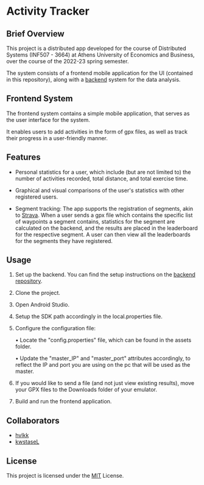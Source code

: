 # Activity Tracker

## Brief Overview

This project is a distributed app developed for the course of Distributed Systems (INF507 - 3664) at Athens University of Economics and Business, over the course of the 2022-23 spring semester.

The system consists of a frontend mobile application for the UI (contained in this repository), along with a [backend](https://github.com/kwstaseL/Activity-Tracker-Backend) system for the data analysis.

## Frontend System

The frontend system contains a simple mobile application, that serves as the user interface for the system.

It enables users to add activities in the form of gpx files, as well as track their progress in a user-friendly manner.

## Features

- Personal statistics for a user, which include (but are not limited to) the number of activities recorded, total distance, and total exercise time.

- Graphical and visual comparisons of the user's statistics with other registered users.

- Segment tracking: The app supports the registration of segments, akin to [Strava](https://www.strava.com/). When a user sends a gpx file which contains the specific list of waypoints a segment contains, statistics for the segment are calculated on the backend, and the results are placed in the leaderboard for the respective segment. A user can then view all the leaderboards for the segments they have registered.

## Usage

1. Set up the backend. You can find the setup instructions on the [backend repository](https://github.com/kwstaseL/Activity-Tracker-Backend).
2. Clone the project.
3. Open Android Studio.
4. Setup the SDK path accordingly in the local.properties file.
5. Configure the configuration file:

    • Locate the "config.properties" file, which can be found in the assets folder.
   
    • Update the "master_IP" and "master_port" attributes accordingly, to reflect the IP and port you are using on the pc that will be used as the master.

7. If you would like to send a file (and not just view existing results), move your GPX files to the Downloads folder of your emulator.
8. Build and run the frontend application.

## Collaborators

- [hvlkk](https://www.github.com/hvlkk)
- [kwstaseL](https://www.github.com/kwstaseL)

## License

This project is licensed under the [MIT](https://choosealicense.com/licenses/mit/) License.
